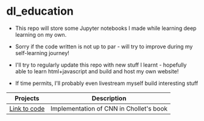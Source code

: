 # dl_education

- This repo will store some Jupyter notebooks I made while learning deep learning on my own. 

- Sorry if the code written is not up to par - will try to improve during my self-learning journey!

- I'll try to regularly update this repo with new stuff I learnt - hopefully able to learn html+javascript and build and host my own website!

- If time permits, I'll probably even livestream myself build interesting stuff 

| Projects|Description|
| ------ |---------|
| [Link to code](chollet_book_pytorch.ipynb) | Implementation of CNN in Chollet's book|

